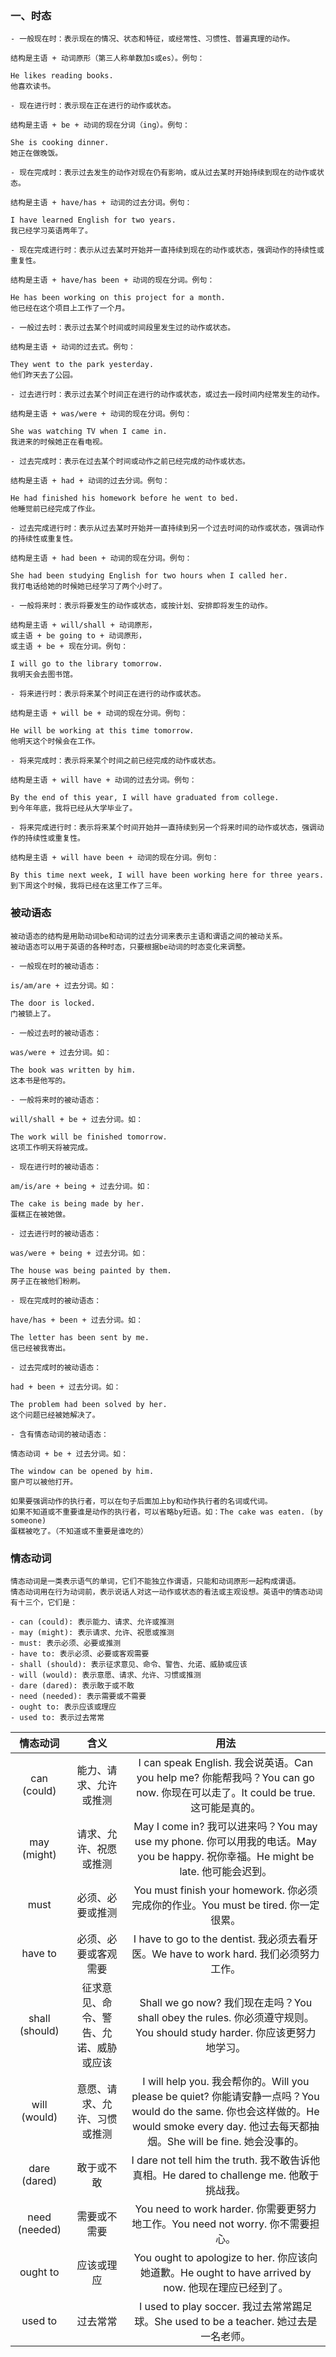 ### 一、时态
```
- 一般现在时：表示现在的情况、状态和特征，或经常性、习惯性、普遍真理的动作。

结构是主语 + 动词原形（第三人称单数加s或es）。例句：

He likes reading books. 
他喜欢读书。
```
```
- 现在进行时：表示现在正在进行的动作或状态。

结构是主语 + be + 动词的现在分词（ing）。例句：

She is cooking dinner. 
她正在做晚饭。
```
```
- 现在完成时：表示过去发生的动作对现在仍有影响，或从过去某时开始持续到现在的动作或状态。

结构是主语 + have/has + 动词的过去分词。例句：

I have learned English for two years. 
我已经学习英语两年了。
```
```
- 现在完成进行时：表示从过去某时开始并一直持续到现在的动作或状态，强调动作的持续性或重复性。

结构是主语 + have/has been + 动词的现在分词。例句：

He has been working on this project for a month.
他已经在这个项目上工作了一个月。
```
```
- 一般过去时：表示过去某个时间或时间段里发生过的动作或状态。

结构是主语 + 动词的过去式。例句：

They went to the park yesterday. 
他们昨天去了公园。
```
```
- 过去进行时：表示过去某个时间正在进行的动作或状态，或过去一段时间内经常发生的动作。

结构是主语 + was/were + 动词的现在分词。例句：

She was watching TV when I came in. 
我进来的时候她正在看电视。
```
```
- 过去完成时：表示在过去某个时间或动作之前已经完成的动作或状态。

结构是主语 + had + 动词的过去分词。例句：

He had finished his homework before he went to bed. 
他睡觉前已经完成了作业。
```
```
- 过去完成进行时：表示从过去某时开始并一直持续到另一个过去时间的动作或状态，强调动作的持续性或重复性。

结构是主语 + had been + 动词的现在分词。例句：

She had been studying English for two hours when I called her. 
我打电话给她的时候她已经学习了两个小时了。
```
```
- 一般将来时：表示将要发生的动作或状态，或按计划、安排即将发生的动作。

结构是主语 + will/shall + 动词原形，
或主语 + be going to + 动词原形，
或主语 + be + 现在分词。例句：

I will go to the library tomorrow. 
我明天会去图书馆。
```
```
- 将来进行时：表示将来某个时间正在进行的动作或状态。

结构是主语 + will be + 动词的现在分词。例句：

He will be working at this time tomorrow. 
他明天这个时候会在工作。
```
```
- 将来完成时：表示将来某个时间之前已经完成的动作或状态。

结构是主语 + will have + 动词的过去分词。例句：

By the end of this year, I will have graduated from college. 
到今年年底，我将已经从大学毕业了。
```
```
- 将来完成进行时：表示将来某个时间开始并一直持续到另一个将来时间的动作或状态，强调动作的持续性或重复性。

结构是主语 + will have been + 动词的现在分词。例句：

By this time next week, I will have been working here for three years. 
到下周这个时候，我将已经在这里工作了三年。
```

### 被动语态
```
被动语态的结构是用助动词be和动词的过去分词来表示主语和谓语之间的被动关系。
被动语态可以用于英语的各种时态，只要根据be动词的时态变化来调整。
```
```
- 一般现在时的被动语态：

is/am/are + 过去分词。如：

The door is locked. 
门被锁上了。
```
```
- 一般过去时的被动语态：

was/were + 过去分词。如：

The book was written by him. 
这本书是他写的。
```
```
- 一般将来时的被动语态：

will/shall + be + 过去分词。如：

The work will be finished tomorrow. 
这项工作明天将被完成。
```
```
- 现在进行时的被动语态：

am/is/are + being + 过去分词。如：

The cake is being made by her. 
蛋糕正在被她做。
```
```
- 过去进行时的被动语态：

was/were + being + 过去分词。如：

The house was being painted by them. 
房子正在被他们粉刷。
```
```
- 现在完成时的被动语态：

have/has + been + 过去分词。如：

The letter has been sent by me. 
信已经被我寄出。
```
```
- 过去完成时的被动语态：

had + been + 过去分词。如：

The problem had been solved by her. 
这个问题已经被她解决了。
```
```
- 含有情态动词的被动语态：

情态动词 + be + 过去分词。如：

The window can be opened by him. 
窗户可以被他打开。
```
```
如果要强调动作的执行者，可以在句子后面加上by和动作执行者的名词或代词。
如果不知道或不重要谁是动作的执行者，可以省略by短语。如：The cake was eaten. (by someone) 
蛋糕被吃了。（不知道或不重要是谁吃的）
```
### 情态动词

```
情态动词是一类表示语气的单词，它们不能独立作谓语，只能和动词原形一起构成谓语。
情态动词用在行为动词前，表示说话人对这一动作或状态的看法或主观设想。英语中的情态动词有十三个，它们是：

- can (could): 表示能力、请求、允许或推测
- may (might): 表示请求、允许、祝愿或推测
- must: 表示必须、必要或推测
- have to: 表示必须、必要或客观需要
- shall (should): 表示征求意见、命令、警告、允诺、威胁或应该
- will (would): 表示意愿、请求、允许、习惯或推测
- dare (dared): 表示敢于或不敢
- need (needed): 表示需要或不需要
- ought to: 表示应该或理应
- used to: 表示过去常常
```


| 情态动词 | 含义 | 用法 |
| :---: | :---: | :---: |
| can (could) | 能力、请求、允许或推测 | I can speak English. 我会说英语。Can you help me? 你能帮我吗？You can go now. 你现在可以走了。It could be true. 这可能是真的。 |
| may (might) | 请求、允许、祝愿或推测 | May I come in? 我可以进来吗？You may use my phone. 你可以用我的电话。May you be happy. 祝你幸福。He might be late. 他可能会迟到。 |
| must | 必须、必要或推测 | You must finish your homework. 你必须完成你的作业。You must be tired. 你一定很累。 |
| have to | 必须、必要或客观需要 | I have to go to the dentist. 我必须去看牙医。We have to work hard. 我们必须努力工作。 |
| shall (should) | 征求意见、命令、警告、允诺、威胁或应该 | Shall we go now? 我们现在走吗？You shall obey the rules. 你必须遵守规则。You should study harder. 你应该更努力地学习。 |
| will (would) | 意愿、请求、允许、习惯或推测 | I will help you. 我会帮你的。Will you please be quiet? 你能请安静一点吗？You would do the same. 你也会这样做的。He would smoke every day. 他过去每天都抽烟。She will be fine. 她会没事的。 |
| dare (dared) | 敢于或不敢 | I dare not tell him the truth. 我不敢告诉他真相。He dared to challenge me. 他敢于挑战我。 |
| need (needed) | 需要或不需要 | You need to work harder. 你需要更努力地工作。You need not worry. 你不需要担心。 |
| ought to | 应该或理应 | You ought to apologize to her. 你应该向她道歉。He ought to have arrived by now. 他现在理应已经到了。 |
| used to | 过去常常 | I used to play soccer. 我过去常常踢足球。She used to be a teacher. 她过去是一名老师。 |
